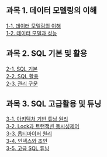 
## 과목 1. 데이터 모델링의 이해

[1-1. 데이터 모델링의 이해]()   
[1-2. 데이터 모델과 성능]()   

## 과목 2. SQL 기본 및 활용

[2-1. SQL 기본]()   
[2-2. SQL 활용]()   
[2-3. 관리 구문]()   

## 과목 3. SQL 고급활용 및 튜닝

[3-1. 아키텍처 기반 튜닝 원리]()   
[3-2. Lock과 트랜잭션 동시성제어]()   
[3-3. 옵티마이저 원리]()   
[3-4. 인덱스와 조인]()   
[3-5. 고급 SQL 튜닝]()   

